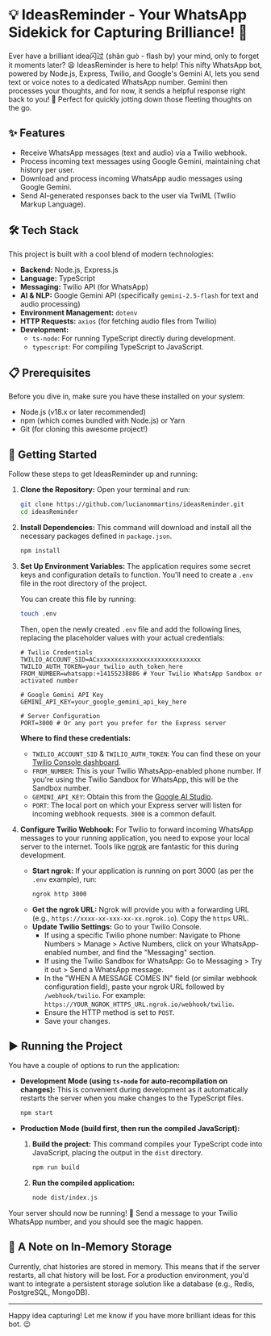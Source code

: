 # 💡 IdeasReminder - Your WhatsApp Sidekick for Capturing Brilliance! 🧠

Ever have a brilliant idea闪过 (shǎn guò - flash by) your mind, only to forget it moments later? 😫 IdeasReminder is here to help! This nifty WhatsApp bot, powered by Node.js, Express, Twilio, and Google's Gemini AI, lets you send text or voice notes to a dedicated WhatsApp number. Gemini then processes your thoughts, and for now, it sends a helpful response right back to you! 🚀 Perfect for quickly jotting down those fleeting thoughts on the go.

## ✨ Features

*   Receive WhatsApp messages (text and audio) via a Twilio webhook.
*   Process incoming text messages using Google Gemini, maintaining chat history per user.
*   Download and process incoming WhatsApp audio messages using Google Gemini.
*   Send AI-generated responses back to the user via TwiML (Twilio Markup Language).

## 🛠️ Tech Stack

This project is built with a cool blend of modern technologies:

*   **Backend:** Node.js, Express.js
*   **Language:** TypeScript
*   **Messaging:** Twilio API (for WhatsApp)
*   **AI & NLP:** Google Gemini API (specifically `gemini-2.5-flash` for text and audio processing)
*   **Environment Management:** `dotenv`
*   **HTTP Requests:** `axios` (for fetching audio files from Twilio)
*   **Development:**
    *   `ts-node`: For running TypeScript directly during development.
    *   `typescript`: For compiling TypeScript to JavaScript.

## 📋 Prerequisites

Before you dive in, make sure you have these installed on your system:

*   Node.js (v18.x or later recommended)
*   npm (which comes bundled with Node.js) or Yarn
*   Git (for cloning this awesome project!)

## 🚀 Getting Started

Follow these steps to get IdeasReminder up and running:

1.  **Clone the Repository:**
    Open your terminal and run:
    ```bash
    git clone https://github.com/lucianommartins/ideasReminder.git
    cd ideasReminder
    ```

2.  **Install Dependencies:**
    This command will download and install all the necessary packages defined in `package.json`.
    ```bash
    npm install
    ```

3.  **Set Up Environment Variables:**
    The application requires some secret keys and configuration details to function. You'll need to create a `.env` file in the root directory of the project.

    You can create this file by running:
    ```bash
    touch .env
    ```
    Then, open the newly created `.env` file and add the following lines, replacing the placeholder values with your actual credentials:

    ```env
    # Twilio Credentials
    TWILIO_ACCOUNT_SID=ACxxxxxxxxxxxxxxxxxxxxxxxxxxxxx
    TWILIO_AUTH_TOKEN=your_twilio_auth_token_here
    FROM_NUMBER=whatsapp:+14155238886 # Your Twilio WhatsApp Sandbox or activated number

    # Google Gemini API Key
    GEMINI_API_KEY=your_google_gemini_api_key_here

    # Server Configuration
    PORT=3000 # Or any port you prefer for the Express server
    ```

    **Where to find these credentials:**
    *   `TWILIO_ACCOUNT_SID` & `TWILIO_AUTH_TOKEN`: You can find these on your [Twilio Console dashboard](https://www.twilio.com/console).
    *   `FROM_NUMBER`: This is your Twilio WhatsApp-enabled phone number. If you're using the Twilio Sandbox for WhatsApp, this will be the Sandbox number.
    *   `GEMINI_API_KEY`: Obtain this from the [Google AI Studio](https://aistudio.google.com/app/apikey).
    *   `PORT`: The local port on which your Express server will listen for incoming webhook requests. `3000` is a common default.

4.  **Configure Twilio Webhook:**
    For Twilio to forward incoming WhatsApp messages to your running application, you need to expose your local server to the internet. Tools like [ngrok](https://ngrok.com/) are fantastic for this during development.

    *   **Start ngrok:** If your application is running on port 3000 (as per the `.env` example), run:
        ```bash
        ngrok http 3000
        ```
    *   **Get the ngrok URL:** Ngrok will provide you with a forwarding URL (e.g., `https://xxxx-xx-xxx-xx-xx.ngrok.io`). Copy the `https` URL.
    *   **Update Twilio Settings:** Go to your Twilio Console.
        *   If using a specific Twilio phone number: Navigate to Phone Numbers > Manage > Active Numbers, click on your WhatsApp-enabled number, and find the "Messaging" section.
        *   If using the Twilio Sandbox for WhatsApp: Go to Messaging > Try it out > Send a WhatsApp message.
        *   In the "WHEN A MESSAGE COMES IN" field (or similar webhook configuration field), paste your ngrok URL followed by `/webhook/twilio`. For example: `https://YOUR_NGROK_HTTPS_URL.ngrok.io/webhook/twilio`.
        *   Ensure the HTTP method is set to `POST`.
        *   Save your changes.

## ▶️ Running the Project

You have a couple of options to run the application:

*   **Development Mode (using `ts-node` for auto-recompilation on changes):**
    This is convenient during development as it automatically restarts the server when you make changes to the TypeScript files.
    ```bash
    npm start
    ```

*   **Production Mode (build first, then run the compiled JavaScript):**
    1.  **Build the project:** This command compiles your TypeScript code into JavaScript, placing the output in the `dist` directory.
        ```bash
        npm run build
        ```
    2.  **Run the compiled application:**
        ```bash
        node dist/index.js
        ```

Your server should now be running! 🎉 Send a message to your Twilio WhatsApp number, and you should see the magic happen.

## 🤔 A Note on In-Memory Storage

Currently, chat histories are stored in memory. This means that if the server restarts, all chat history will be lost. For a production environment, you'd want to integrate a persistent storage solution like a database (e.g., Redis, PostgreSQL, MongoDB).

---

Happy idea capturing! Let me know if you have more brilliant ideas for this bot. 😉 